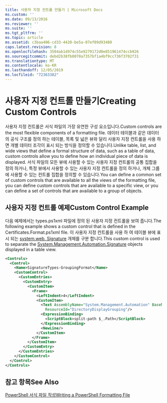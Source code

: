 ```yaml
---
title: 사용자 지정 컨트롤 만들기 | Microsoft Docs
ms.custom: ''
ms.date: 09/13/2016
ms.reviewer: ''
ms.suite: ''
ms.tgt_pltfrm: ''
ms.topic: article
ms.assetid: c3baa406-cd33-4420-be5a-07ef09d93480
caps.latest.revision: 8
ms.openlocfilehash: 3504ab1d974c55e9279172d0e851961474ccb926
ms.sourcegitcommit: debd2b38fb8070a7357bf1a4bf9cc736f3702f31
ms.translationtype: MT
ms.contentlocale: ko-KR
ms.lasthandoff: 12/05/2019
ms.locfileid: "72363382"
---
```

# <a name="creating-custom-controls"></a><span data-ttu-id="78aec-102">사용자 지정 컨트롤 만들기</span><span class="sxs-lookup"><span data-stu-id="78aec-102">Creating Custom Controls</span></span>

<span data-ttu-id="78aec-103">사용자 지정 컨트롤은 서식 파일의 가장 유연한 구성 요소입니다.</span><span class="sxs-lookup"><span data-stu-id="78aec-103">Custom controls are the most flexible components of a formatting file.</span></span> <span data-ttu-id="78aec-104">데이터 테이블과 같은 데이터의 공식 구조를 정의 하는 테이블, 목록 및 넓은 뷰와 달리 사용자 지정 컨트롤을 사용 하면 개별 데이터 조각이 표시 되는 방식을 정의할 수 있습니다.</span><span class="sxs-lookup"><span data-stu-id="78aec-104">Unlike table, list, and wide views that define a formal structure of data, such as a table of data, custom controls allow you to define how an individual piece of data is displayed.</span></span> <span data-ttu-id="78aec-105">서식 파일의 모든 뷰에 사용할 수 있는 사용자 지정 컨트롤의 공통 집합을 정의 하거나, 특정 뷰에서 사용할 수 있는 사용자 지정 컨트롤을 정의 하거나, 개체 그룹에 사용할 수 있는 컨트롤 집합을 정의할 수 있습니다.</span><span class="sxs-lookup"><span data-stu-id="78aec-105">You can define a common set of custom controls that are available to all the views of the formatting file, you can define custom controls that are available to a specific view, or you can define a set of controls that are available to a group of objects.</span></span>

## <a name="custom-control-example"></a><span data-ttu-id="78aec-106">사용자 지정 컨트롤 예제</span><span class="sxs-lookup"><span data-stu-id="78aec-106">Custom Control Example</span></span>

<span data-ttu-id="78aec-107">다음 예제에서는 types.ps1xml 파일에 정의 된 사용자 지정 컨트롤을 보여 줍니다.</span><span class="sxs-lookup"><span data-stu-id="78aec-107">The following example shows a custom control that is defined in the Certificates.Format.ps1xml file.</span></span> <span data-ttu-id="78aec-108">이 사용자 지정 컨트롤을 사용 하 여 테이블 뷰에 표시 되는 [system.web. Signature](/dotnet/api/System.Management.Automation.Signature) 개체를 구분 합니다.</span><span class="sxs-lookup"><span data-stu-id="78aec-108">This custom control is used to separate the [System.Management.Automation.Signature](/dotnet/api/System.Management.Automation.Signature) objects displayed in a table view.</span></span>

```xml
<Controls>
  <Control>
    <Name>SignatureTypes-GroupingFormat</Name>
    <CustomControl>
      <CustomEntries>
        <CustomEntry>
          <CustomItem>
            <Frame>
              <LeftIndent>4</LeftIndent>
              <CustomItem>
                <Text AssemblyName="System.Management.Automation" BaseName="FileSystemProviderStrings"
                  ResourceId="DirectoryDisplayGrouping"/>
                <ExpressionBinding>
                  <ScriptBlock>split-path $_.Path</ScriptBlock>
                </ExpressionBinding>
                <NewLine/>
              </CustomItem>
            </Frame>
          </CustomItem>
        </CustomEntry>
      </CustomEntries>
    </CustomControl>
  </Control>
</Controls>

```

## <a name="see-also"></a><span data-ttu-id="78aec-109">참고 항목</span><span class="sxs-lookup"><span data-stu-id="78aec-109">See Also</span></span>

[<span data-ttu-id="78aec-110">PowerShell 서식 파일 작성</span><span class="sxs-lookup"><span data-stu-id="78aec-110">Writing a PowerShell Formatting File</span></span>](./writing-a-powershell-formatting-file.md)
